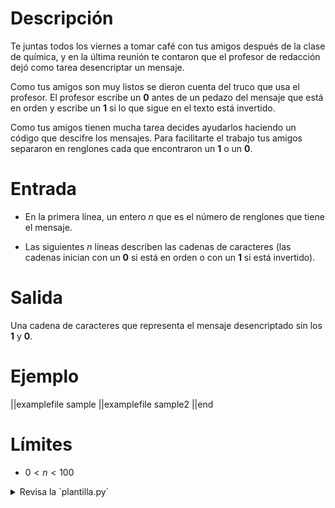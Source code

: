 # Descripción

Te juntas todos los viernes a tomar café con tus amigos después de la clase de química, y en la última reunión te contaron que el profesor de redacción dejó como tarea desencriptar un mensaje.

Como tus amigos son muy listos se dieron cuenta del truco que usa el profesor. El profesor escribe un **0** antes de un pedazo del mensaje que está en orden y escribe un **1** si lo que sigue en el texto está invertido.

Como tus amigos tienen mucha tarea decides ayudarlos haciendo un código que descifre los mensajes. Para facilitarte el trabajo tus amigos separaron en renglones cada que encontraron un **1** o un **0**.

# Entrada

- En la primera línea, un entero $n$ que es el número de renglones que tiene el mensaje.

- Las siguientes $n$ líneas describen las cadenas de caracteres (las cadenas inician con un **0** si está en orden o con un **1** si está invertido).

# Salida

Una cadena de caracteres que representa el mensaje desencriptado sin los **1** y **0**.

# Ejemplo

||examplefile
sample
||examplefile
sample2
||end

# Límites

- $0 < n < 100$

<details><summary>Revisa la `plantilla.py`</summary>

{{plantilla.py}}

</details>
